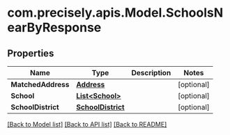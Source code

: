
# com.precisely.apis.Model.SchoolsNearByResponse

## Properties

Name | Type | Description | Notes
------------ | ------------- | ------------- | -------------
**MatchedAddress** | [**Address**](Address.md) |  | [optional] 
**School** | [**List&lt;School&gt;**](School.md) |  | [optional] 
**SchoolDistrict** | [**SchoolDistrict**](SchoolDistrict.md) |  | [optional] 

[[Back to Model list]](../README.md#documentation-for-models)
[[Back to API list]](../README.md#documentation-for-api-endpoints)
[[Back to README]](../README.md)

